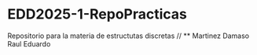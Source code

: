 # EDD2025-1-RepoPracticas
Repositorio para la materia de estructutas discretas //
** Martinez Damaso Raul Eduardo
